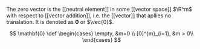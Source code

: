 
The zero vector is the [[neutral element]] in some [[vector space]] $\R^m$ with respect to [[vector addition]], i.e. the [[vector]] that apllies no translation. It is denoted as $\mathbf{0}$ or $\vec{0}$.

$$
\mathbf{0} \def
\begin{cases}
\empty, &m=0 \\
[0]^{m}_{i=1}, &m > 0\\
\end{cases}
$$
